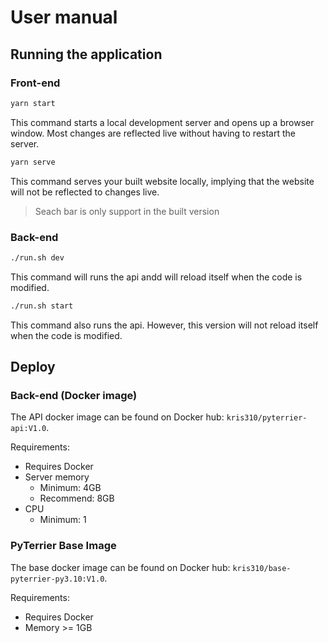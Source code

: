 # User manual
## Running the application
### Front-end 
```bash
yarn start
```
This command starts a local development server and opens up a browser window. Most changes are reflected live without having to restart the server.


```bash
yarn serve
```
This command serves your built website locally, implying that the website will not be reflected to changes live.

> Seach bar is only support in the built version

### Back-end 
```bash
./run.sh dev
```
This command will runs the api andd will reload itself when the code is modified.

```bash
./run.sh start
```
This command also runs the api. However, this version will not reload itself when the code is modified.

## Deploy
### Back-end (Docker image)
The API docker image can be found on Docker hub: `kris310/pyterrier-api:V1.0`.

Requirements:
* Requires Docker
* Server memory
    * Minimum: 4GB
    * Recommend: 8GB
* CPU
    * Minimum: 1

### PyTerrier Base Image
The base docker image can be found on Docker hub: `kris310/base-pyterrier-py3.10:V1.0`.

Requirements:
* Requires Docker
* Memory >= 1GB
